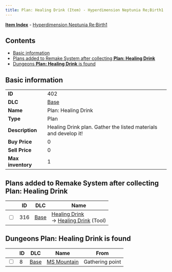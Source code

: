 ```yaml
---
title: Plan: Healing Drink (Item) - Hyperdimension Neptunia Re;Birth1
---
```


[**Item Index**](/neptunia/rb1/item/index.html) - [Hyperdimension Neptunia Re;Birth1](/neptunia/rb1)

## Contents

- [Basic information](#basic-information)
- [Plans added to Remake System after collecting **Plan: Healing Drink**](#plans-added-to-remake-system-after-collecting-plan-healing-drink)
- [Dungeons **Plan: Healing Drink** is found](#dungeons-plan-healing-drink-is-found)
## Basic information

|   |   |
| -- | -- |
| **ID** | 402 |
| **DLC** | [Base](/neptunia/rb1/dlc/1-base.html) |
| **Name** | Plan: Healing Drink |
| **Type** | Plan |
| **Description** | Healing Drink plan. Gather the listed materials and develop it! |
| **Buy Price** | 0 |
| **Sell Price** | 0 |
| **Max inventory** | 1 |


## Plans added to Remake System after collecting **Plan: Healing Drink**

|    | ID | DLC | Name |
| -- | -- | --- | ---- |
| <input type="checkbox" id="rb1-remake-1-316" class="trackbox" /> | 316 | [Base](/neptunia/rb1/dlc/1-base.html) | [Healing Drink](/neptunia/rb1/remake/1-316-healing-drink.html)<br /> → [Healing Drink](/neptunia/rb1/item/1-3-healing-drink.html) (Tool) |


## Dungeons **Plan: Healing Drink** is found

|    | ID | DLC | Name | From |
| -- | -- | --- | ---- | ---- |
| <input type="checkbox" id="rb1-dungeon-1-8" class="trackbox" /> | 8 | [Base](/neptunia/rb1/dlc/1-base.html) | [MS Mountain](/neptunia/rb1/dungeon/1-8-ms-mountain.html) | Gathering point |

